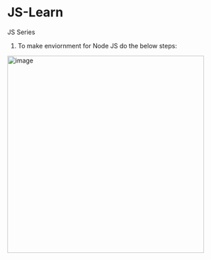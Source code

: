 # JS-Learn
JS Series

1. To make enviornment for Node JS do the below steps:
  <img width="444" alt="image" src="https://github.com/salvi-siddhi333/JS-Learn/assets/67642750/95719b5d-47d2-41dd-8e9c-dbb25a5d4979">
